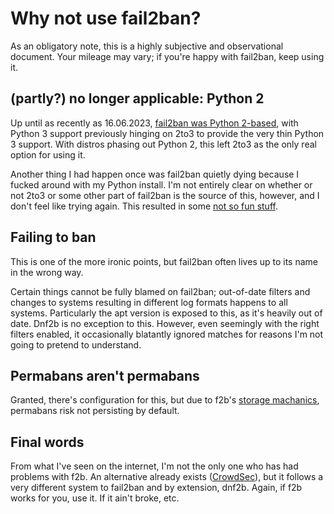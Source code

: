 # Why not use fail2ban?

As an obligatory note, this is a highly subjective and observational document. Your mileage may vary; if you're happy with fail2ban, keep using it.

## (partly?) no longer applicable: Python 2 

Up until as recently as 16.06.2023, [fail2ban was Python 2-based](https://github.com/fail2ban/fail2ban/commit/226a59445a8046b7f86c3bc072be1d78555ccdb0), with Python 3 support previously hinging on 2to3 to provide the very thin Python 3 support. With distros phasing out Python 2, this left 2to3 as the only real option for using it.

Another thing I had happen once was fail2ban quietly dying because I fucked around with my Python install. I'm not entirely clear on whether or not 2to3 or some other part of fail2ban is the source of this, however, and I don't feel like trying again. This resulted in some [not so fun stuff](https://media.discordapp.net/attachments/809850465537884170/997988883675492372/unknown.png).


## Failing to ban

This is one of the more ironic points, but fail2ban often lives up to its name in the wrong way. 

Certain things cannot be fully blamed on fail2ban; out-of-date filters and changes to systems resulting in different log formats happens to all systems. Particularly the apt version is exposed to this, as it's heavily out of date. Dnf2b is no exception to this. However, even seemingly with the right filters enabled, it occasionally blatantly ignored matches for reasons I'm not going to pretend to understand.

## Permabans aren't permabans

Granted, there's configuration for this, but due to f2b's [storage machanics](https://serverfault.com/a/604236/569995), permabans risk not persisting by default.

## Final words

From what I've seen on the internet, I'm not the only one who has had problems with f2b. An alternative already exists ([CrowdSec](https://www.crowdsec.net)), but it follows a very different system to fail2ban and by extension, dnf2b. Again, if f2b works for you, use it. If it ain't broke, etc.
